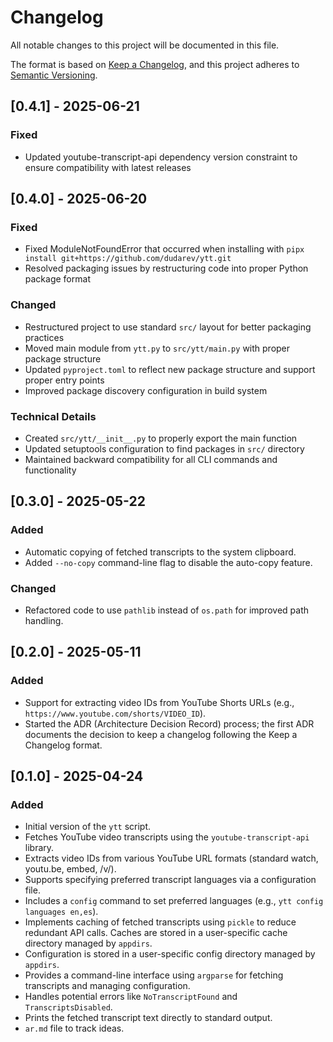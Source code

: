 # Changelog

All notable changes to this project will be documented in this file.

The format is based on [Keep a Changelog](https://keepachangelog.com/en/1.1.0/),
and this project adheres to [Semantic Versioning](https://semver.org/spec/v2.0.0.html).


## [0.4.1] - 2025-06-21

### Fixed
- Updated youtube-transcript-api dependency version constraint to ensure compatibility with latest releases


## [0.4.0] - 2025-06-20

### Fixed
- Fixed ModuleNotFoundError that occurred when installing with `pipx install git+https://github.com/dudarev/ytt.git`
- Resolved packaging issues by restructuring code into proper Python package format

### Changed
- Restructured project to use standard `src/` layout for better packaging practices
- Moved main module from `ytt.py` to `src/ytt/main.py` with proper package structure
- Updated `pyproject.toml` to reflect new package structure and support proper entry points
- Improved package discovery configuration in build system

### Technical Details
- Created `src/ytt/__init__.py` to properly export the main function
- Updated setuptools configuration to find packages in `src/` directory
- Maintained backward compatibility for all CLI commands and functionality


## [0.3.0] - 2025-05-22

### Added
- Automatic copying of fetched transcripts to the system clipboard.
- Added `--no-copy` command-line flag to disable the auto-copy feature.

### Changed
- Refactored code to use `pathlib` instead of `os.path` for improved path handling.


## [0.2.0] - 2025-05-11

### Added
- Support for extracting video IDs from YouTube Shorts URLs (e.g., `https://www.youtube.com/shorts/VIDEO_ID`).
- Started the ADR (Architecture Decision Record) process; the first ADR documents the decision to keep a changelog following the Keep a Changelog format.


## [0.1.0] - 2025-04-24

### Added
- Initial version of the `ytt` script.
- Fetches YouTube video transcripts using the `youtube-transcript-api` library.
- Extracts video IDs from various YouTube URL formats (standard watch, youtu.be, embed, /v/).
- Supports specifying preferred transcript languages via a configuration file.
- Includes a `config` command to set preferred languages (e.g., `ytt config languages en,es`).
- Implements caching of fetched transcripts using `pickle` to reduce redundant API calls. Caches are stored in a user-specific cache directory managed by `appdirs`.
- Configuration is stored in a user-specific config directory managed by `appdirs`.
- Provides a command-line interface using `argparse` for fetching transcripts and managing configuration.
- Handles potential errors like `NoTranscriptFound` and `TranscriptsDisabled`.
- Prints the fetched transcript text directly to standard output.
- `ar.md` file to track ideas.
